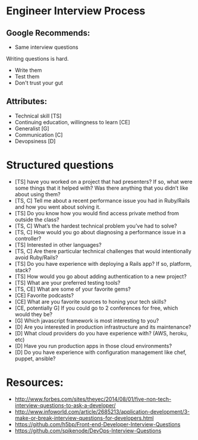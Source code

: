# Engineer Interview Process

## Google Recommends:

* Same interview questions

Writing questions is hard.

* Write them
* Test them
* Don't trust your gut

## Attributes:

* Technical skill [TS]
* Continuing education, willingness to learn [CE]
* Generalist [G]
* Communication [C]
* Devopsiness [D]

# Structured questions


* [TS] have you worked on a project that had presenters? If so, what were some things that it helped with? Was there anything that you didn’t like about using them?
* [TS, C] Tell me about a recent performance issue you had in Ruby/Rails and how you went about solving it.
* [TS] Do you know how you would find access  private method from outside the class?
* [TS, C] What’s the hardest technical problem you’ve had to solve?
* [TS, C] How would you go about diagnosing a performance issue in a controller?
* [TS] Interested in other languages?
* [TS, C] Are there particular technical challenges that would intentionally avoid Ruby/Rails?
* [TS] Do you have experience with deploying a Rails app? If so, platform, stack?
* [TS] How would you go about adding authentication to a new project?
* [TS] What are your preferred testing tools?
* [TS, CE] What are some of your favorite gems?
* [CE] Favorite podcasts?
* [CE] What are you favorite sources to honing your tech skills?
* [CE, potentially G] If you could go to 2 conferences for free, which would they be?
* [G] Which javascript framework is most interesting to you?
* [D] Are you interested in production infrastructure and its maintenance?
* [D] What cloud providers do you have experience with? (AWS, heroku, etc)
* [D] Have you run production apps in those cloud environments?
* [D] Do you have experience with configuration management like chef, puppet, ansible?



# Resources:

* http://www.forbes.com/sites/theyec/2014/08/01/five-non-tech-interview-questions-to-ask-a-developer/
* http://www.infoworld.com/article/2685213/application-development/3-make-or-break-interview-questions-for-developers.html
* https://github.com/h5bp/Front-end-Developer-Interview-Questions
* https://github.com/spikenode/DevOps-Interview-Questions

